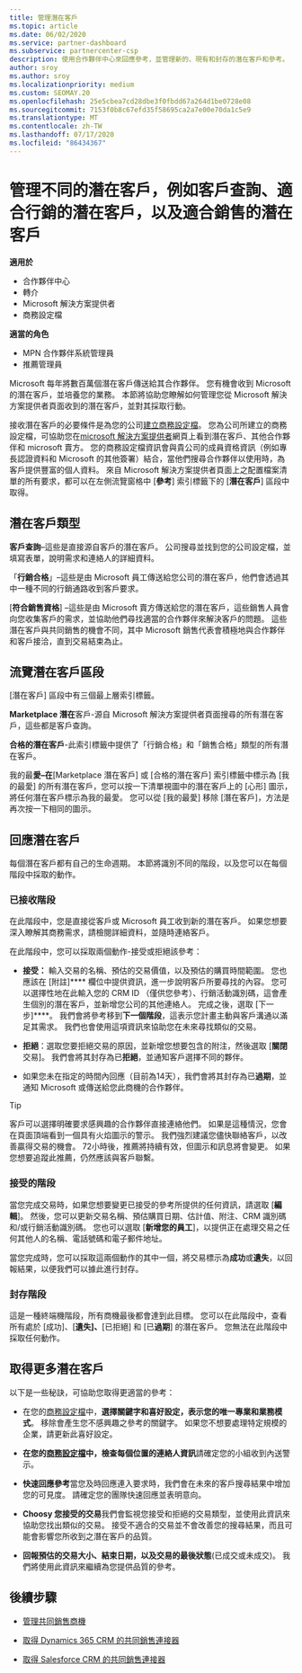 ```yaml
---
title: 管理潛在客戶
ms.topic: article
ms.date: 06/02/2020
ms.service: partner-dashboard
ms.subservice: partnercenter-csp
description: 使用合作夥伴中心來回應參考，並管理新的、現有和封存的潛在客戶和參考。 瞭解未來如何取得更多的參考。
author: sroy
ms.author: sroy
ms.localizationpriority: medium
ms.custom: SEOMAY.20
ms.openlocfilehash: 25e5cbea7cd28dbe3f0fbdd67a264d1be0728e08
ms.sourcegitcommit: 7153f0b8c67efd35f58695ca2a7e00e70da1c5e9
ms.translationtype: MT
ms.contentlocale: zh-TW
ms.lasthandoff: 07/17/2020
ms.locfileid: "86434367"
---
```

# <a name="manage-different-leads-like-customer-inquiries-marketing-qualified-leads-and-sales-qualified-leads"></a>管理不同的潛在客戶，例如客戶查詢、適合行銷的潛在客戶，以及適合銷售的潛在客戶

**適用於**

- 合作夥伴中心
- 轉介
- Microsoft 解決方案提供者
- 商務設定檔

**適當的角色**

- MPN 合作夥伴系統管理員
- 推薦管理員

Microsoft 每年將數百萬個潛在客戶傳送給其合作夥伴。 您有機會收到 Microsoft 的潛在客戶，並培養您的業務。 本節將協助您瞭解如何管理您從 Microsoft 解決方案提供者頁面收到的潛在客戶，並對其採取行動。

接收潛在客戶的必要條件是為您的公司[建立商務設定檔](https://docs.microsoft.com/partner-center/create-a-marketing-profile)。 您為公司所建立的商務設定檔，可協助您在[microsoft 解決方案提供者](https://www.microsoft.com/solution-providers/home)網頁上看到潛在客戶、其他合作夥伴和 microsoft 賣方。 您的商務設定檔資訊會與貴公司的成員資格資訊（例如專長認證資料和 Microsoft 的其他簽署）結合，當他們搜尋合作夥伴以使用時，為客戶提供豐富的個人資料。 來自 Microsoft 解決方案提供者頁面上之配置檔案清單的所有要求，都可以在左側流覽窗格中 [**參考**] 索引標籤下的 [**潛在客戶**] 區段中取得。 

## <a name="types-of-leads"></a>潛在客戶類型

**客戶查詢**–這些是直接源自客戶的潛在客戶。 公司搜尋並找到您的公司設定檔，並填寫表單，說明需求和連絡人的詳細資料。

「**行銷合格**」–這些是由 Microsoft 員工傳送給您公司的潛在客戶，他們會透過其中一種不同的行銷通路收到客戶要求。

[**符合銷售資格**] –這些是由 Microsoft 賣方傳送給您的潛在客戶，這些銷售人員會向您收集客戶的需求，並協助他們尋找適當的合作夥伴來解決客戶的問題。 這些潛在客戶與共同銷售的機會不同，其中 Microsoft 銷售代表會積極地與合作夥伴和客戶接洽，直到交易結束為止。

## <a name="navigating-the-leads-section"></a>流覽潛在客戶區段

[潛在客戶] 區段中有三個最上層索引標籤。 

**Marketplace 潛在**客戶-源自 Microsoft 解決方案提供者頁面搜尋的所有潛在客戶，這些都是客戶查詢。

**合格的潛在客戶**-此索引標籤中提供了「行銷合格」和「銷售合格」類型的所有潛在客戶。

我的最**愛–在**[Marketplace 潛在客戶] 或 [合格的潛在客戶] 索引標籤中標示為 [我的最愛] 的所有潛在客戶，您可以按一下清單視圖中的潛在客戶上的 [心形] 圖示，將任何潛在客戶標示為我的最愛。 您可以從 [我的最愛] 移除 [潛在客戶]，方法是再次按一下相同的圖示。

## <a name="responding-to-a-lead"></a>回應潛在客戶

每個潛在客戶都有自己的生命週期。 本節將識別不同的階段，以及您可以在每個階段中採取的動作。

### <a name="received-stage"></a>已接收階段

在此階段中，您是直接從客戶或 Microsoft 員工收到新的潛在客戶。 如果您想要深入瞭解其商務需求，請檢閱詳細資料，並隨時連絡客戶。

在此階段中，您可以採取兩個動作-接受或拒絕該參考：

- **接受：** 輸入交易的名稱、預估的交易價值，以及預估的購買時間範圍。 您也應該在 [附註]**** 欄位中提供資訊，進一步說明客戶所要尋找的內容。 您可以選擇性地在此輸入您的 CRM ID （僅供您參考）、行銷活動識別碼，這會產生個別的潛在客戶，並新增您公司的其他連絡人。 完成之後，選取 [下一步]****。 我們會將參考移到**下一個階段**，這表示您計畫主動與客戶溝通以滿足其需求。 我們也會使用這項資訊來協助您在未來尋找類似的交易。 

- **拒絕**：選取您要拒絕交易的原因，並新增您想要包含的附注，然後選取 [**關閉**交易]。 我們會將其封存為已**拒絕**，並通知客戶選擇不同的夥伴。

- 如果您未在指定的時間內回應（目前為14天），我們會將其封存為已**過期**，並通知 Microsoft 或傳送給您此商機的合作夥伴。

> [!TIP]
> 客戶可以選擇明確要求感興趣的合作夥伴直接連絡他們。 如果是這種情況，您會在頁面頂端看到一個具有火焰圖示的警示。 我們強烈建議您儘快聯絡客戶，以改善贏得交易的機會。 72小時後，推薦將持續有效，但圖示和訊息將會變更。 如果您想要追蹤此推薦，仍然應該與客戶聯繫。

### <a name="accepted-stage"></a>接受的階段

當您完成交易時，如果您想要變更已接受的參考所提供的任何資訊，請選取 [**編輯**]。 然後，您可以更新交易名稱、預估購買日期、估計值、附注、CRM 識別碼和/或行銷活動識別碼。 您也可以選取 [**新增您的員工**]，以提供正在處理交易之任何其他人的名稱、電話號碼和電子郵件地址。

當您完成時，您可以採取這兩個動作的其中一個，將交易標示為**成功**或**遺失**，以回報結果，以便我們可以據此進行封存。

### <a name="archived-stage"></a>封存階段

這是一種終端機階段，所有商機最後都會達到此目標。 您可以在此階段中，查看所有處於 [成功]、[**遺失]、**[已拒絕] 和 [已**過期**] 的潛在客戶。 您無法在此階段中採取任何動作。

## <a name="getting-more-leads"></a>取得更多潛在客戶

以下是一些秘訣，可協助您取得更適當的參考：

- 在您的[商務設定檔](https://docs.microsoft.com/partner-center/create-a-marketing-profile)中，**選擇關鍵字和喜好設定，表示您的唯一專業和業務模式**。 移除會產生您不感興趣之參考的關鍵字。 如果您不想要處理特定規模的企業，請更新此喜好設定。

- **在您的[商務設定檔](https://docs.microsoft.com/partner-center/create-a-marketing-profile)中，檢查每個位置的連絡人資訊**請確定您的小組收到內送警示。

- **快速回應參考**當您及時回應連入要求時，我們會在未來的客戶搜尋結果中增加您的可見度。 請確定您的團隊快速回應並表明意向。

- **Choosy 您接受的交易**我們會監視您接受和拒絕的交易類型，並使用此資訊來協助您找出類似的交易。 接受不適合的交易並不會改善您的搜尋結果，而且可能會影響您所收到之潛在客戶的品質。

- **回報預估的交易大小、結束日期，以及交易的最後狀態**(已成交或未成交)。 我們將使用此資訊來繼續為您提供品質的參考。

## <a name="next-steps"></a>後續步驟

- [管理共同銷售商機](manage-co-sell-opportunities.md)

- [取得 Dynamics 365 CRM 的共同銷售連接器](connector-dynamics.md)

- [取得 Salesforce CRM 的共同銷售連接器](connector-salesforce.md)
